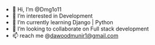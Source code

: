 - 👋 Hi, I’m @Dmg1o11
- 👀 I’m interested in Development
- 🌱 I’m currently learning Django | Python
- 💞️ I’m looking to collaborate on Full stack development
- 📫 reach me @dawoodmunir1@gmail.com


